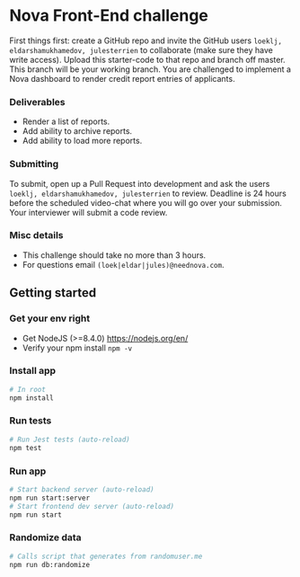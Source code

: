# Nova Front-End challenge
First things first: create a GitHub repo and invite the GitHub users `loeklj, eldarshamukhamedov, julesterrien` to collaborate (make sure they have write access). Upload this starter-code to that repo and branch off master. This branch will be your working branch.
You are challenged to implement a Nova dashboard to render credit report entries of applicants.

### Deliverables
- Render a list of reports.
- Add ability to archive reports.
- Add ability to load more reports.

### Submitting
To submit, open up a Pull Request into development and ask the users `loeklj, eldarshamukhamedov, julesterrien` to review. Deadline is 24 hours before the scheduled video-chat where you will go over your submission. Your interviewer will submit a code review.

### Misc details
- This challenge should take no more than 3 hours.
- For questions email `(loek|eldar|jules)@neednova.com`.

## Getting started
### Get your env right
- Get NodeJS (>=8.4.0) https://nodejs.org/en/
- Verify your npm install `npm -v`

### Install app
```sh
# In root
npm install
```

### Run tests
```sh
# Run Jest tests (auto-reload)
npm test
```

### Run app
```sh
# Start backend server (auto-reload)
npm run start:server
# Start frontend dev server (auto-reload)
npm run start
```

### Randomize data
```sh
# Calls script that generates from randomuser.me
npm run db:randomize
```
